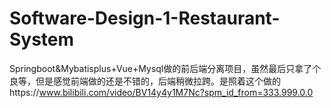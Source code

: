 # Software-Design-1-Restaurant-System
Springboot&amp;Mybatisplus+Vue+Mysql做的前后端分离项目，虽然最后只拿了个良等，但是感觉前端做的还是不错的，后端稍微拉跨。是照着这个做的https://www.bilibili.com/video/BV14y4y1M7Nc?spm_id_from=333.999.0.0
